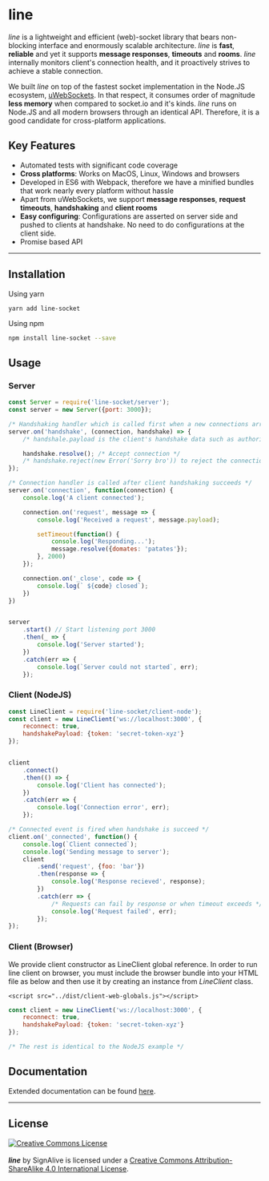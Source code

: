 
line
=====
*line* is a lightweight and efficient (web)-socket library that bears non-blocking interface and enormously scalable architecture.  *line* is **fast**, **reliable** and yet it supports **message responses**, **timeouts** and **rooms**. *line* internally monitors client's connection health, and it proactively strives to achieve a stable connection.

We built *line* on top of the fastest socket implementation in the Node.JS ecosystem, [uWebSockets](https://github.com/uWebSockets/uWebSockets). In that respect, it consumes order of magnitude **less memory** when compared to socket.io and it's kinds. *line* runs on Node.JS and all modern browsers through an identical API. Therefore, it is a good candidate for cross-platform applications.

Key Features
------------
 - Automated tests with significant code coverage
 - **Cross platforms**: Works on MacOS, Linux, Windows and browsers
 - Developed in ES6 with Webpack, therefore we have a minified bundles that work nearly every platform without hassle
 - Apart from uWebSockets, we support **message responses**, **request timeouts**, **handshaking** and **client rooms**
 - **Easy configuring**: Configurations are asserted on server side and pushed to clients at handshake. No need to do configurations at the client side.
 - Promise based API


----------

Installation
--------
Using yarn
```
yarn add line-socket
```
Using npm
```sh
npm install line-socket --save
```


Usage
-------------

### Server
```js
const Server = require('line-socket/server');
const server = new Server({port: 3000});

/* Handshaking handler which is called first when a new connections arrives */
server.on('handshake', (connection, handshake) => {
	/* handshale.payload is the client's handshake data such as authorization token etc... */

    handshake.resolve(); /* Accept connection */
    /* handshake.reject(new Error('Sorry bro')) to reject the connection */
});

/* Connection handler is called after client handshaking succeeds */
server.on('connection', function(connection) {
    console.log('A client connected');

    connection.on('request', message => {
        console.log('Received a request', message.payload);

        setTimeout(function() {
            console.log('Responding...');
            message.resolve({domates: 'patates'});
        }, 2000)
    });

    connection.on('_close', code => {
        console.log(` ${code} closed`);
    })
})


server
    .start() // Start listening port 3000
    .then(_ => {
        console.log('Server started');
    })
    .catch(err => {
        console.log(`Server could not started`, err);
    });
```


### Client (NodeJS)
```js
const LineClient = require('line-socket/client-node');
const client = new LineClient('ws://localhost:3000', {
    reconnect: true,
    handshakePayload: {token: 'secret-token-xyz'}
});


client
    .connect()
    .then(() => {
        console.log('Client has connected');
    })
    .catch(err => {
        console.log('Connection error', err);
    });

/* Connected event is fired when handshake is succeed */
client.on('_connected', function() {
    console.log(`Client connected`);
    console.log('Sending message to server');
    client
        .send('request', {foo: 'bar'})
        .then(response => {
            console.log('Response recieved', response);
        })
        .catch(err => {
	        /* Requests can fail by response or when timeout exceeds */
	        console.log('Request failed', err);
        });
});

```




### Client (Browser)
We provide client constructor as LineClient global reference. In order to run line client on browser, you must include the browser bundle into your HTML file as below and then use it by creating an instance from *LineClient* class.
```
<script src="../dist/client-web-globals.js"></script>
```

```js
const client = new LineClient('ws://localhost:3000', {
    reconnect: true,
    handshakePayload: {token: 'secret-token-xyz'}
});

/* The rest is identical to the NodeJS example */

```


Documentation
---------------

Extended documentation can be found [here](https://github.com/signalive/line).

-----------
License
------------

<a rel="license" href="http://creativecommons.org/licenses/by-sa/4.0/"><img alt="Creative Commons License" style="border-width:0" src="https://i.creativecommons.org/l/by-sa/4.0/88x31.png" /></a><br /><br /><span xmlns:dct="http://purl.org/dc/terms/" property="dct:title">***line***</span> by <span xmlns:cc="http://creativecommons.org/ns#" property="cc:attributionName">SignAlive</span> is licensed under a <a rel="license" href="http://creativecommons.org/licenses/by-sa/4.0/">Creative Commons Attribution-ShareAlike 4.0 International License</a>.